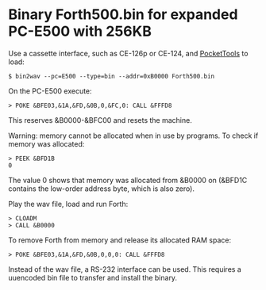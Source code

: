 # Binary Forth500.bin for expanded PC-E500 with 256KB

Use a cassette interface, such as CE-126p or CE-124, and
[PocketTools](https://www.peil-partner.de/ifhe.de/sharp/) to load:

    $ bin2wav --pc=E500 --type=bin --addr=0xB0000 Forth500.bin

On the PC-E500 execute:

    > POKE &BFE03,&1A,&FD,&0B,0,&FC,0: CALL &FFFD8

This reserves &B0000-&BFC00 and resets the machine.

Warning: memory cannot be allocated when in use by programs.  To check if
memory was allocated:

    > PEEK &BFD1B
    0

The value 0 shows that memory was allocated from &B0000 on (&BFD1C contains the
low-order address byte, which is also zero).

Play the wav file, load and run Forth:

    > CLOADM
    > CALL &B0000

To remove Forth from memory and release its allocated RAM space:

    > POKE &BFE03,&1A,&FD,&0B,0,0,0: CALL &FFFD8

Instead of the wav file, a RS-232 interface can be used.  This requires a
uuencoded bin file to transfer and install the binary.

